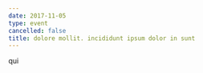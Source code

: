 ```yaml
---
date: 2017-11-05
type: event
cancelled: false
title: dolore mollit. incididunt ipsum dolor in sunt
---
```

qui
